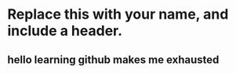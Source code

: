 <h1>Replace this with your name, and include a header.</h1>

<h2>hello learning github makes me exhausted</h2>
